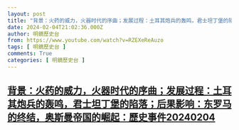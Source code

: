 ```yaml
---
layout: post
title: "背景：火药的威力，火器时代的序曲；发展过程：土耳其炮兵的轰鸣，君士坦丁堡的陷落；后果影响：东罗马的终结，奥斯曼帝国的崛起：歷史事件20240204"
date: 2024-02-04T21:02:36.000Z
author: 明鏡歷史台
from: https://www.youtube.com/watch?v=RZEXeReAuzo
tags: [ 明鏡歷史台 ]
comments: True
categories: [ 明鏡歷史台 ]
---
```

<!--1707080556000-->
[背景：火药的威力，火器时代的序曲；发展过程：土耳其炮兵的轰鸣，君士坦丁堡的陷落；后果影响：东罗马的终结，奥斯曼帝国的崛起：歷史事件20240204](https://www.youtube.com/watch?v=RZEXeReAuzo)
------

<div>

</div>
